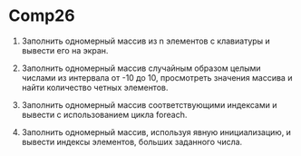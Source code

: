 # Comp26

1) Заполнить одномерный массив из n элементов с клавиатуры и вывести его на экран.

2) Заполнить одномерный массив случайным образом целыми числами из интервала от -10 до 10, просмотреть значения массива и найти количество четных элементов. 

3) Заполнить одномерный массив соответствующими индексами и вывести с использованием цикла foreach.

4) Заполнить одномерный массив, используя явную инициализацию,   и вывести индексы элементов, больших заданного числа.
